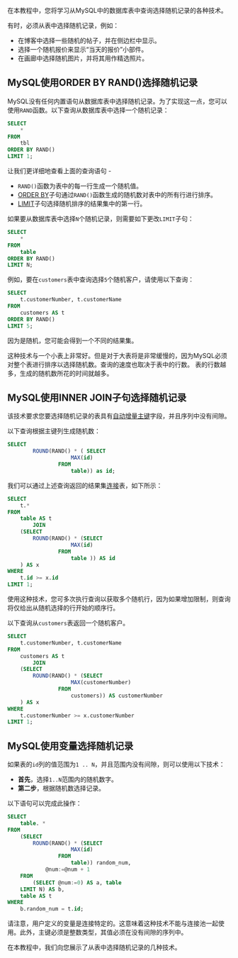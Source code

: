 在本教程中，您将学习从MySQL中的数据库表中查询选择随机记录的各种技术。

有时，必须从表中选择随机记录，例如：

- 在博客中选择一些随机的帖子，并在侧边栏中显示。
- 选择一个随机报价来显示“当天的报价”小部件。
- 在画廊中选择随机图片，并将其用作精选照片。

## MySQL使用ORDER BY RAND()选择随机记录

MySQL没有任何内置语句从数据库表中选择随机记录。为了实现这一点，您可以使用`RAND`函数。以下查询从数据库表中选择一个随机记录：

```sql
SELECT 
    *
FROM
    tbl
ORDER BY RAND()
LIMIT 1;
```

让我们更详细地查看上面的查询语句 -

- `RAND()`函数为表中的每一行生成一个随机值。
- [ORDER BY](http://www.yiibai.com/mysql/order-by.html)子句通过`RAND()`函数生成的随机数对表中的所有行进行排序。
- [LIMIT](http://www.yiibai.com/mysql/limit.html)子句选择随机排序的结果集中的第一行。

如果要从数据库表中选择`N`个随机记录，则需要如下更改`LIMIT`子句：

```sql
SELECT 
    *
FROM
    table
ORDER BY RAND()
LIMIT N;
```

例如，要在`customers`表中查询选择`5`个随机客户，请使用以下查询：

```sql
SELECT 
    t.customerNumber, t.customerName
FROM
    customers AS t
ORDER BY RAND()
LIMIT 5;
```

因为是随机，您可能会得到一个不同的结果集。

这种技术与一个小表上非常好。但是对于大表将是非常缓慢的，因为MySQL必须对整个表进行排序以选择随机数。查询的速度也取决于表中的行数。 表的行数越多，生成的随机数所花的时间就越多。

## MySQL使用INNER JOIN子句选择随机记录

该技术要求您要选择随机记录的表具有[自动增量](http://www.yiibai.com/mysql/sequence.html)[主键](http://www.yiibai.com/mysql/primary-key.html)字段，并且序列中没有间隙。

以下查询根据主键列生成随机数：

```sql
SELECT 
        ROUND(RAND() * ( SELECT 
                    MAX(id)
                FROM
                    table)) as id;
```

我们可以通过上述查询返回的结果集[连接](http://www.yiibai.com/mysql/inner-join.html)表，如下所示：

```sql
SELECT 
    t.*
FROM
    table AS t
        JOIN
    (SELECT 
        ROUND(RAND() * (SELECT 
                    MAX(id)
                FROM
                    table )) AS id
    ) AS x
WHERE
    t.id >= x.id
LIMIT 1;
```

使用这种技术，您可多次执行查询以获取多个随机行，因为如果增加限制，则查询将仅给出从随机选择的行开始的顺序行。

以下查询从`customers`表返回一个随机客户。

```sql
SELECT 
    t.customerNumber, t.customerName
FROM
    customers AS t
        JOIN
    (SELECT 
        ROUND(RAND() * (SELECT 
                    MAX(customerNumber)
                FROM
                    customers)) AS customerNumber
    ) AS x
WHERE
    t.customerNumber >= x.customerNumber
LIMIT 1;
```

## MySQL使用变量选择随机记录

如果表的`id`列的值范围为`1 .. N`，并且范围内没有间隙，则可以使用以下技术：

- **首先**，选择`1..N`范围内的随机数字。
- **第二步**，根据随机数选择记录。

以下语句可以完成此操作：

```sql
SELECT 
    table. *
FROM
    (SELECT 
        ROUND(RAND() * (SELECT 
                    MAX(id)
                FROM
                    table)) random_num,
            @num:=@num + 1
    FROM
        (SELECT @num:=0) AS a, table
    LIMIT N) AS b,
    table AS t
WHERE
    b.random_num = t.id;
```

请注意，用户定义的变量是连接特定的。这意味着这种技术不能与连接池一起使用。此外，主键必须是整数类型，其值必须在没有间隙的序列中。

在本教程中，我们向您展示了从表中选择随机记录的几种技术。